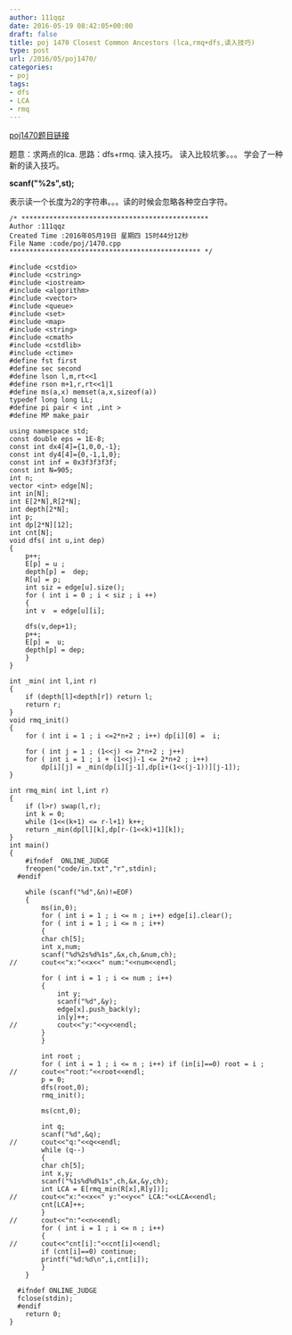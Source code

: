 ```yaml
---
author: 111qqz
date: 2016-05-19 08:42:05+00:00
draft: false
title: poj 1470 Closest Common Ancestors (lca,rmq+dfs,读入技巧)
type: post
url: /2016/05/poj1470/
categories:
- poj
tags:
- dfs
- LCA
- rmq
---
```


[poj1470题目链接](http://poj.org/problem?id=1470)

题意：求两点的lca.
思路：dfs+rmq. 读入技巧。
读入比较坑爹。。。
学会了一种新的读入技巧。

**scanf("%2s",st);**

表示读一个长度为2的字符串。。。读的时候会忽略各种空白字符。









 

    
    /* ***********************************************
    Author :111qqz
    Created Time :2016年05月19日 星期四 15时44分12秒
    File Name :code/poj/1470.cpp
    ************************************************ */
    
    #include <cstdio>
    #include <cstring>
    #include <iostream>
    #include <algorithm>
    #include <vector>
    #include <queue>
    #include <set>
    #include <map>
    #include <string>
    #include <cmath>
    #include <cstdlib>
    #include <ctime>
    #define fst first
    #define sec second
    #define lson l,m,rt<<1
    #define rson m+1,r,rt<<1|1
    #define ms(a,x) memset(a,x,sizeof(a))
    typedef long long LL;
    #define pi pair < int ,int >
    #define MP make_pair
    
    using namespace std;
    const double eps = 1E-8;
    const int dx4[4]={1,0,0,-1};
    const int dy4[4]={0,-1,1,0};
    const int inf = 0x3f3f3f3f;
    const int N=905;
    int n;
    vector <int> edge[N];
    int in[N];
    int E[2*N],R[2*N];
    int depth[2*N];
    int p;
    int dp[2*N][12];
    int cnt[N];
    void dfs( int u,int dep)
    {
        p++;
        E[p] = u ;
        depth[p] =  dep;
        R[u] = p;
        int siz = edge[u].size();
        for ( int i = 0 ; i < siz ; i ++)
        {
    	int v  = edge[u][i];
    
    	dfs(v,dep+1);
    	p++;
    	E[p] =  u;
    	depth[p] = dep;
        }
    }
    
    int _min( int l,int r)
    {
        if (depth[l]<depth[r]) return l;
        return r;
    }
    void rmq_init()
    {
        for ( int i = 1 ; i <=2*n+2 ; i++) dp[i][0] =  i;
    
        for ( int j = 1 ; (1<<j) <= 2*n+2 ; j++)
    	for ( int i = 1 ; i + (1<<j)-1 <= 2*n+2 ; i++)
    	    dp[i][j] = _min(dp[i][j-1],dp[i+(1<<(j-1))][j-1]);
    }
    
    int rmq_min( int l,int r)
    {
        if (l>r) swap(l,r);
        int k = 0;
        while (1<<(k+1) <= r-l+1) k++;
        return _min(dp[l][k],dp[r-(1<<k)+1][k]);
    }
    int main()
    {
    	#ifndef  ONLINE_JUDGE 
    	freopen("code/in.txt","r",stdin);
      #endif
    	
    	while (scanf("%d",&n)!=EOF)
    	{
    	    ms(in,0);
    	    for ( int i = 1 ; i <= n ; i++) edge[i].clear();
    	    for ( int i = 1 ; i <= n ; i++)
    	    {
    		char ch[5];
    		int x,num;
    		scanf("%d%2s%d%1s",&x,ch,&num,ch);
    //		cout<<"x:"<<x<<" num:"<<num<<endl;
    		
    		for ( int i = 1 ; i <= num ; i++)
    		{
    		    int y;
    		    scanf("%d",&y);
    		    edge[x].push_back(y);
    		    in[y]++;
    //		    cout<<"y:"<<y<<endl;
    		}
    	    }
    
    	    int root ;
    	    for ( int i = 1 ; i <= n ; i++) if (in[i]==0) root = i ;
    //	    cout<<"root:"<<root<<endl;
    	    p = 0;
    	    dfs(root,0);
    	    rmq_init();
    
    	    ms(cnt,0);
    
    	    int q;
    	    scanf("%d",&q);
    //	    cout<<"q:"<<q<<endl;
    	    while (q--)
    	    {
    		char ch[5];
    		int x,y;
    		scanf("%1s%d%d%1s",ch,&x,&y,ch);
    		int LCA = E[rmq_min(R[x],R[y])];
    //		cout<<"x:"<<x<<" y:"<<y<<" LCA:"<<LCA<<endl;
    		cnt[LCA]++;
    	    }
    //	    cout<<"n:"<<n<<endl;
    	    for ( int i = 1 ; i <= n ; i++)
    	    {
    //		cout<<"cnt[i]:"<<cnt[i]<<endl;
    		if (cnt[i]==0) continue;
    		printf("%d:%d\n",i,cnt[i]);
    	    }
    	}
    
      #ifndef ONLINE_JUDGE  
      fclose(stdin);
      #endif
        return 0;
    }
    



